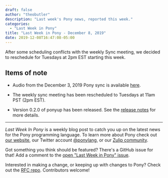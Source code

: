 ```yaml
---
draft: false
author: "theobutler"
description: "Last week's Pony news, reported this week."
categories:
  - "Last Week in Pony"
title: "Last Week in Pony - December 8, 2019"
date: 2019-12-08T16:47:08-05:00
---
```

After some scheduling conflicts with the weekly Sync meeting, we decided to reschedule for Tuesdays at 2pm EST starting this week.
<!--more-->

## Items of note

- Audio from the December 3, 2019 Pony sync is available [here](https://sync-recordings.ponylang.io/r/2019_12_03.m4a).

- The weekly sync meeting has been rescheduled to Tuesdays at 11am PST (2pm EST).

- Version 0.2.0 of ponyup has been released. See the [release notes](https://github.com/ponylang/ponyup/releases/tag/0.2.0) for more details.

---

_Last Week In Pony_ is a weekly blog post to catch you up on the latest news for the Pony programming language. To learn more about Pony check out [our website](https://ponylang.io), our Twitter account [@ponylang](https://twitter.com/ponylang), or our [Zulip community](https://ponylang.zulipchat.com).

Got something you think should be featured? There's a GitHub issue for that! Add a comment to the [open "Last Week in Pony" issue](https://github.com/ponylang/ponylang.github.io/issues?q=is%3Aissue+is%3Aopen+label%3Alast-week-in-pony).

Interested in making a change, or keeping up with changes to Pony? Check out the [RFC repo](https://github.com/ponylang/rfcs). Contributors welcome!
